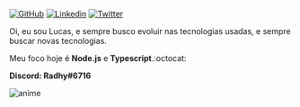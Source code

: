 [![GitHub](https://img.shields.io/badge/-DevRadhy-grey?style=for-the-badge&logo=github)](https://github.com/DevRadhy) 
[![Linkedin](https://img.shields.io/badge/-Lucas%20Jantsch%20Guedes-blue?style=for-the-badge&logo=linkedin)](https://www.linkedin.com/in/lucas-jantsch-guedes-53262515a/) 
[![Twitter](https://img.shields.io/badge/-@DevRadhy-blue?style=for-the-badge&logo=twitter)](https://twitter.com/Dev_Radhy)

Oi, eu sou Lucas, e sempre busco evoluir nas tecnologias usadas, e sempre buscar novas tecnologias.

Meu foco hoje é **Node.js** e **Typescript**.:octocat:

**Discord: Radhy#6716**

![anime](https://pa1.narvii.com/6718/ef4131514b661671671a6d2194435daccbe9e796_hq.gif)
